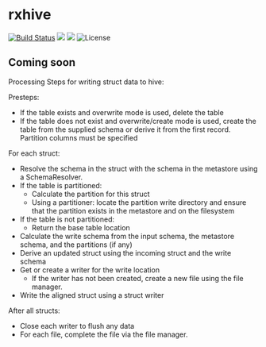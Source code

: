 rxhive
=======

[![Build Status](https://travis-ci.org/sksamuel/rxhive.svg?branch=master)](https://travis-ci.org/sksamuel/rxhive)
[<img src="https://img.shields.io/maven-central/v/com.sksamuel/rxhive*.svg?label=latest%20release"/>](http://search.maven.org/#search%7Cga%7C1%7Ca%3A%22rxhive)
[<img src="https://img.shields.io/nexus/s/https/oss.sonatype.org/com.sksamuel.rxhive/rxhive-core.svg?label=latest%20snapshot&style=plastic"/>](https://oss.sonatype.org/content/repositories/snapshots/com/sksamuel/rxhive/)
![License](https://img.shields.io/github/license/sksamuel/rxhive.svg?style=plastic)

Coming soon
-----------


Processing Steps for writing struct data to hive:

Presteps:

* If the table exists and overwrite mode is used, delete the table
* If the table does not exist and overwrite/create mode is used, create the table from the supplied schema or derive it from the first record. Partition columns must be specified

For each struct:

* Resolve the schema in the struct with the schema in the metastore using a SchemaResolver.
* If the table is partitioned:
    * Calculate the partition for this struct
    * Using a partitioner: locate the partition write directory and ensure that the partition exists in the metastore and on the filesystem
* If the table is not partitioned:
    * Return the base table location
* Calculate the write schema from the input schema, the metastore schema, and the partitions (if any)
* Derive an updated struct using the incoming struct and the write schema
* Get or create a writer for the write location
    * If the writer has not been created, create a new file using the file manager.
* Write the aligned struct using a struct writer

After all structs:

* Close each writer to flush any data
* For each file, complete the file via the file manager.
